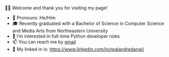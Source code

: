  👋😊 Welcome and thank you for visiting my page!
 * 👫 Pronouns: He/Him
 * 🎓 Recently graduated with a Bachelor of Science in Computer Science and Media Arts from Northeastern University
 * 👀 I’m interested in full-time Python developer roles
 * 📫 You can reach me by <a href="mailto:changooman@gmail.com">email</a>
 * 🔗 My linked in is: https://www.linkedin.com/in/realandredangi/
 

 

<!---
changooman/changooman is a ✨ special ✨ repository because its `README.md` (this file) appears on your GitHub profile.
You can click the Preview link to take a look at your changes.
--->

